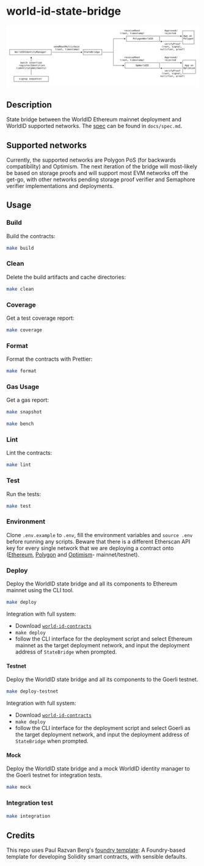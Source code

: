 # world-id-state-bridge

![spec](./docs/state-bridge.svg)

## Description

State bridge between the WorldID Ethereum mainnet deployment and WorldID supported networks. The [spec](./docs/spec.md)
can be found in `docs/spec.md`.

## Supported networks

Currently, the supported networks are Polygon PoS (for backwards compatibility) and Optimism. The next iteration of the
bridge will most-likely be based on storage proofs and will support most EVM networks off the get-go, with other
networks pending storage proof verifier and Semaphore verifier implementations and deployments.

## Usage

### Build

Build the contracts:

```sh
make build
```

### Clean

Delete the build artifacts and cache directories:

```sh
make clean
```

### Coverage

Get a test coverage report:

```sh
make coverage
```

### Format

Format the contracts with Prettier:

```sh
make format
```

### Gas Usage

Get a gas report:

```sh
make snapshot
```

```sh
make bench
```

### Lint

Lint the contracts:

```sh
make lint
```

### Test

Run the tests:

```sh
make test
```

### Environment

Clone `.env.example` to `.env`, fill the environment variables and `source .env` before running any scripts. Beware that
there is a different Etherscan API key for every single network that we are deploying a contract onto
([Ethereum](https://etherscan.io/myaccount), [Polygon](https://polygonscan.com/myaccount) and
[Optimism](https://optimistic.etherscan.io/login)- mainnet/testnet).

### Deploy

Deploy the WorldID state bridge and all its components to Ethereum mainnet using the CLI tool.

```sh
make deploy
```

Integration with full system:

- Download [`world-id-contracts`](https://github.com/worldcoin/world-id-contracts)
- `make deploy`
- follow the CLI interface for the deployment script and select Ethereum mainnet as the target deployment network, and
  input the deployment address of `StateBridge` when prompted.

#### Testnet

Deploy the WorldID state bridge and all its components to the Goerli testnet.

```sh
make deploy-testnet
```

Integration with full system:

- Download [`world-id-contracts`](https://github.com/worldcoin/world-id-contracts)
- `make deploy`
- follow the CLI interface for the deployment script and select Goerli as the target deployment network, and input the
  deployment address of `StateBridge` when prompted.

#### Mock

Deploy the WorldID state bridge and a mock WorldID identity manager to the Goerli testnet for integration tests.

```sh
make mock
```

### Integration test

<!-- WIP -->

```sh
make integration
```

## Credits

This repo uses Paul Razvan Berg's [foundry template](https://github.com/paulrberg/foundry-template/): A Foundry-based
template for developing Solidity smart contracts, with sensible defaults.
